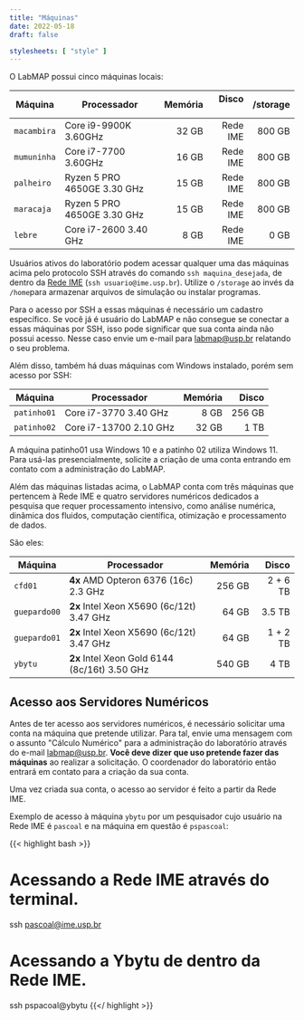 ```yaml
---
title: "Máquinas"
date: 2022-05-18
draft: false

stylesheets: [ "style" ]
---
```


O LabMAP possui cinco máquinas locais:

| Máquina     | Processador                 | Memória | Disco &nbsp;&nbsp;&nbsp; | /storage |
| ----------- | --------------------------- | ------: | -----------------------: | -------: |
| `macambira` | Core i9-9900K 3.60GHz       |   32 GB |                 Rede IME |   800 GB |
| `mumuninha` | Core i7-7700 3.60GHz        |   16 GB |                 Rede IME |   800 GB |
| `palheiro`  | Ryzen 5 PRO 4650GE 3.30 GHz |   15 GB |                 Rede IME |   800 GB |
| `maracaja`  | Ryzen 5 PRO 4650GE 3.30 GHz |   15 GB |                 Rede IME |   800 GB |
| `lebre`     | Core i7-2600 3.40 GHz       |    8 GB |                 Rede IME |     0 GB |

Usuários ativos do laboratório podem acessar qualquer uma das máquinas acima
pelo protocolo SSH através do comando `ssh maquina_desejada`, de dentro da [Rede
IME][rime] (`ssh usuario@ime.usp.br`). Utilize o `/storage` ao invés
da `/home`para armazenar arquivos de simulação ou instalar programas.

Para o acesso por SSH a essas máquinas é necessário um cadastro específico.
Se você já é usuário do LabMAP e não consegue se conectar a essas máquinas por SSH, isso pode
significar que sua conta ainda não possui acesso. Nesse caso envie um e-mail para [labmap@usp.br](mailto:labmap@usp.br) relatando o seu problema. 

Além disso, também há duas máquinas com Windows instalado, porém sem acesso
por SSH: 

| Máquina     | Processador                 | Memória |    Disco |
| ----------- | --------------------------- | ------: | --------:|
| `patinho01` | Core i7-3770 3.40 GHz       |    8 GB |   256 GB |
| `patinho02` | Core i7-13700 2.10 GHz      |   32 GB |     1 TB |

A máquina patinho01 usa Windows 10 e a patinho 02 utiliza Windows 11.
Para usá-las presencialmente, solicite a criação de uma conta entrando 
em contato com a administração do LabMAP.

Além das máquinas listadas acima, o LabMAP conta com três máquinas que pertencem
à Rede IME e quatro servidores numéricos dedicados a pesquisa que requer
processamento intensivo, como análise numérica, dinâmica dos fluidos, computação
científica, otimização e processamento de dados.

São eles:

| Máquina      | Processador                                   | Memória |    Disco |
| ------------ | --------------------------------------------- | ------: | -------: |
| `cfd01`      | **4x** AMD Opteron 6376 (16c) 2.3 GHz         |  256 GB | 2 + 6 TB |
| `guepardo00` | **2x** Intel Xeon X5690 (6c/12t) 3.47 GHz     |   64 GB |   3.5 TB |
| `guepardo01` | **2x** Intel Xeon X5690 (6c/12t) 3.47 GHz     |   64 GB | 1 + 2 TB |
| `ybytu`      | **2x** Intel Xeon Gold 6144 (8c/16t) 3.50 GHz |  540 GB |     4 TB |

[rime]: https://si.ime.usp.br/

## Acesso aos Servidores Numéricos

Antes de ter acesso aos servidores numéricos, é necessário solicitar uma conta
na máquina que pretende utilizar. Para tal, envie uma mensagem com o assunto
"Cálculo Numérico" para a administração do laboratório através do e-mail
[labmap@usp.br](mailto:labmap@usp.br). **Você deve dizer que uso pretende fazer
das máquinas** ao realizar a solicitação. O coordenador do laboratório então
entrará em contato para a criação da sua conta.

Uma vez criada sua conta, o acesso ao servidor é feito a partir da Rede IME.

Exemplo de acesso à máquina `ybytu` por um pesquisador cujo usuário na Rede IME
é `pascoal` e na máquina em questão é `pspascoal`:

{{< highlight bash >}}
# Acessando a Rede IME através do terminal.
ssh pascoal@ime.usp.br
# Acessando a Ybytu de dentro da Rede IME.
ssh pspacoal@ybytu
{{</ highlight >}}
